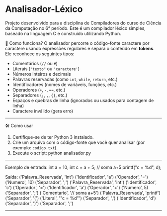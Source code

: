 # Analisador-Léxico
Projeto desenvolvido para a disciplina de Compiladores do curso de Ciência da Computação no 6° período.
Este é um compilador léxico simples, baseado na linguagem C e construído utilizando Python.

🚀 Como funciona?
O analisador percorre o código-fonte caractere por caractere usando expressões regulares e separa o conteúdo em **tokens**. Ele reconhece os seguintes tipos:
- Comentários (`//` ou `#`)
- Literais (`"texto"` ou `'caractere'`)
- Números inteiros e decimais
- Palavras reservadas (como `int`, `while`, `return`, etc.)
- Identificadores (nomes de variáveis, funções, etc.)
- Operadores (`+`, `-`, `==`, etc.)
- Separadores (`;`, `,`, `{}`, etc.)
- Espaços e quebras de linha (ignorados ou usados para contagem de linha)
- Caractere inválido (gera erro)
---

🛠️ Como usar

1. Certifique-se de ter Python 3 instalado.
2. Crie um arquivo com o código-fonte que você quer analisar (por exemplo: `codigo.txt`).
3. Execute o script: python analisador.py
---

Exemplo de entrada:
int a = 10;
int c = a + 5; // soma a+5
printf("c = %d", d);

Saída:
('Palavra_Reservada', 'int')
('Identificador', 'a')
('Operador', '=')
('Numero', 10)
('Separador', ';')
('Palavra_Reservada', 'int')
('Identificador', 'c')
('Operador', '=')
('Identificador', 'a')
('Operador', '+')
('Numero', 5)
('Separador', ';')
('Comentario', '// soma a+5')
('Palavra_Reservada', 'printf')
('Separador', '(')
('Literal', '"c = %d"')
('Separador', ',')
('Identificador', 'd')
('Separador', ')')
('Separador', ';')

---

